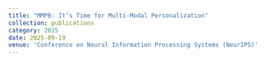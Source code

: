```yaml
---
title: "MMPB: It’s Time for Multi-Modal Personalization"
collection: publications
category: 2025
date: 2025-09-19
venue: 'Conference on Neural Information Processing Systems (NeurIPS)'
---
```

